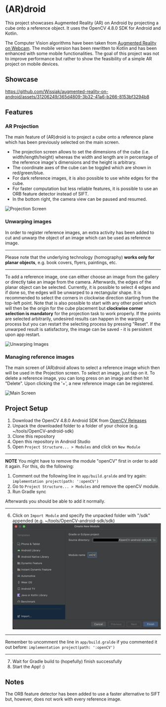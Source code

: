 # (AR)droid
This project showcases Augmented Reality (AR) on Android by projecting a cube onto a reference object. 
It uses the OpenCV 4.8.0 SDK for Android and Kotlin. 

The Computer Vision algorithms have been taken from [Augmented Reality on Webcam](https://github.com/Wissiak/augmented-reality-on-webcam).
The mobile version has been rewritten to Kotlin and has been enhanced with some mobile functionalities. 
The goal of this project was not to improve performance but rather to show the feasibility of a simple AR project on mobile devices.

## Showcase
https://github.com/Wissiak/augmented-reality-on-android/assets/31206249/365d4809-3b32-41a6-b266-8153bf3294b8

## Features
### AR Projection
The main feature of (AR)droid is to project a cube onto a reference plane which has been previously selected on the main screen.
- The projection screen allows to set the dimensions of the cube (i.e. width/length/height) whereas the width and length are in percentage of the reference image's dimensions and the height is arbitrary. 
- The coordinate axes of the cube can be toggled which are shown in red/green/blue.
- For dark reference images, it is also possible to use white edges for the cube.
- For faster computation but less reliable features, it is possible to use an ORB feature detector instead of SIFT.
- In the bottom right, the camera view can be paused and resumed.


![Projection Screen](https://github.com/Wissiak/augmented-reality-on-android/assets/31206249/b24ddec1-72e2-4f3c-b62f-f8ee91dff35f)


### Unwarping images
In order to register reference images, an extra activity has been added to cut and unwarp the object of an image which can be used as reference image. 

---

Please note that the underlying technology (homography) **works only for planar objects**, e.g. book covers, flyers, paintings, etc. 

---

To add a reference image, one can either choose an image from the gallery or directly take an image from the camera.
Afterwards, the edges of the planar object can be selected. Currently, it is possible to select 4 edges and if done so, the edges will be unwarped to a rectangular shape.
It is recommended to select the corners in clockwise direction starting from the top-left point. 
Note that is also possible to start with any other point which will then be the origin for the cube placement but **clockwise corner selection is mandatory** for the projection task to work properly.
If the points are selected arbitrarily, undesired results can happen in the warping process but you can restart the selecting process by pressing "Reset".
If the unwarped result is satisfactory, the image can be saved - it is persistent upon app restart.

![Unwarping Images](https://github.com/Wissiak/augmented-reality-on-android/assets/31206249/e9241a7b-84b4-48de-8a3b-54cc354a16fb)



### Managing reference images
The main screen of (AR)droid allows to select a reference image which then will be used in the Projection screen.
To select an image, just tap on it. To delete a reference image, you can long press on an image and then hit "Delete". 
Upon clicking the '+', a new reference image can be registered.


![Main Screen](https://github.com/Wissiak/augmented-reality-on-android/assets/31206249/d6454a3f-0219-4241-845a-fe46c0376858)


## Project Setup
1. Download the OpenCV 4.8.0 Android SDK from [OpenCV Releases](https://opencv.org/releases/)
2. Unpack the downloaded folder to a folder of your choice (e.g. ~/tools/OpenCV-android-sdk)
3. Clone this repository
4. Open this repository in Android Studio
5. Open `Project Structure... > Modules` and click on `New Module`
---
**NOTE**
You might have to remove the module "openCV" first in order to add it again. For this, do the following: 
1. Comment out the following line in `app/build.gralde` and try again:
`implementation project(path: ':openCV')`
2. Go to `Project Structure... > Modules` and remove the openCV module.
3. Run Gradle sync

Afterwards you should be able to add it normally.

---
6. Click on `Import Module` and specify the unpacked folder with "/sdk" appended (e.g. ~/tools/OpenCV-android-sdk/sdk)
![Import Module](./opencv-installation.png)

---
Remember to uncomment the line in `app/build.gralde` if you commented it out before:
`implementation project(path: ':openCV')`

---

7. Wait for Gradle build to (hopefully) finish successfully
8. Start the App! :)

## Notes
The ORB feature detector has been added to use a faster alternative to SIFT but, however, does not work with every reference image.

